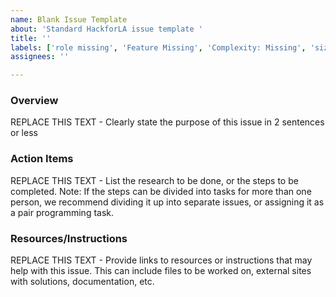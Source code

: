 ```yaml
---
name: Blank Issue Template
about: 'Standard HackforLA issue template '
title: ''
labels: ['role missing', 'Feature Missing', 'Complexity: Missing', 'size: missing']
assignees: ''

---
```


### Overview
REPLACE THIS TEXT - Clearly state the purpose of this issue in 2 sentences or less

### Action Items
REPLACE THIS TEXT - List the research to be done, or the steps to be completed.
Note: If the steps can be divided into tasks for more than one person, we recommend dividing it up into separate issues, or assigning it as a pair programming task.

### Resources/Instructions
REPLACE THIS TEXT - Provide links to resources or instructions that may help with this issue. This can include files to be worked on, external sites with solutions, documentation, etc.
